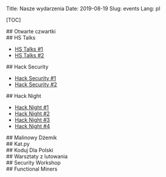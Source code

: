 Title: Nasze wydarzenia
Date: 2019-08-19
Slug: events
Lang: pl

[TOC]

<div class="cell" markdown="1">
## Otwarte czwartki
</div>

<div class="cell" markdown="1">
## HS Talks

* [HS Talks #1](/events/hs_talks/1)
* [HS Talks #2](/events/hs_talks/2)

</div>

<div class="cell" markdown="1">
## Hack Security

* [Hack Security #1](/events/hack_security/1)
* [Hack Security #2](/events/hack_security/2)

</div>

<div class="cell" markdown="1">
## Hack Night

* [Hack Night #1](/events/hack_night/1)
* [Hack Night #2](/events/hack_night/2)
* [Hack Night #3](/events/hack_night/3)
* [Hack Night #4](/events/hack_night/4)

</div>

<div class="cell" markdown="1">
## Malinowy Dżemik
</div>

<div class="cell" markdown="1">
## Kat.py
</div>

<div class="cell" markdown="1">
## Koduj Dla Polski
</div>

<div class="cell" markdown="1">
## Warsztaty z lutowania
</div>

<div class="cell" markdown="1">
## Security Workshop
</div>

<div class="cell" markdown="1">
## Functional Miners
</div>

